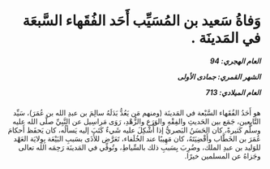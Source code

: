 <h1 dir="rtl">وَفاةُ سَعيد بن المُسَيِّب أَحَد الفُقَهاء السَّبعَة في المَدينَة .</h1>

<h5 dir="rtl">العام الهجري:  94

الشهر القمري: جمادى الأولى

العام الميلادي: 713</h5>

<p dir="rtl">هو أَحَدُ الفُقَهاء السَّبْعة في المَدينَة (ومنهم مَن يَعُدُّ بَدَلَهُ سالِمَ بن عبدِ الله بن عُمَرَ)، سَيِّد التَّابِعين، جَمَع بين الحَديثِ والفِقْهِ والوَرَعِ والزُّهْدِ، رَوَى مَراسِيل عن النَّبِيِّ صلَّى الله عليه وسلَّم كَثيرةً، كان الحَسَنُ البَصريُّ إذا أُشْكِلَ عليه شَيءٌ كَتَبَ إليه يَسألُه، كان يَحفَظ أَحكامَ عُمَرَ بن الخَطَّاب وأَقْضِيَتَهُ، كان مَهِيبًا عند الخُلَفاء، تَعَرَّض للأَذَى بسَببِ البَيْعَة بِوِلايَة العَهْد للوَليد بن عبدِ الملك، وضُرِبَ بِسَببِ ذلك بالسِّياطِ، وتُوفِّي في المَدينَة رَحِمَه الله تعالى وجَزاهُ عن المسلمين خيرًا.</p></br>
